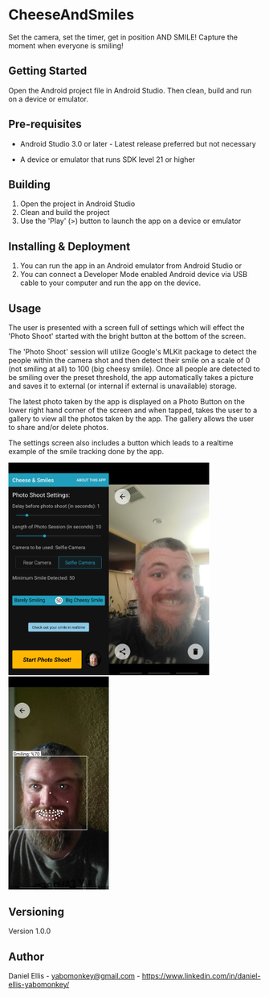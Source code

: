 # CheeseAndSmiles

Set the camera, set the timer, get in position AND SMILE! Capture the moment when everyone is smiling!

## Getting Started

Open the Android project file in Android Studio. Then clean, build and run on a device or emulator.

## Pre-requisites

* Android Studio 3.0 or later - Latest release preferred but not necessary

* A device or emulator that runs SDK level 21 or higher

## Building
1. Open the project in Android Studio
2. Clean and build the project
3. Use the 'Play' (>) button to launch the app on a device or emulator

## Installing & Deployment
1. You can run the app in an Android emulator from Android Studio or
2. You can connect a Developer Mode enabled Android device via USB cable to your computer and run the app on the device.

## Usage

The user is presented with a screen full of settings which will effect the 'Photo Shoot' started with the bright button at the bottom of the screen.

The 'Photo Shoot' session will utilize Google's MLKit package to detect the people within the camera shot and then detect their smile on a scale of 0 (not smiling at all) to 100 (big cheesy smile). Once all people are detected to be smiling over the preset threshold, the app automatically takes a picture and saves it to external (or internal if external is unavailable) storage. 

The latest photo taken by the app is displayed on a Photo Button on the lower right hand corner of the screen and when tapped, takes the user to a gallery to view all the photos taken by the app. The gallery allows the user to share and/or delete photos.

The settings screen also includes a button which leads to a realtime example of the smile tracking done by the app.

<img src="Assets/Screenshots/CheeseSmilesSettings.jpg" width="200"/><img src="Assets/Screenshots/CheeseSmilesGallery.jpg" width="200"/><img src="Assets/Screenshots/CheeseSmilesRealTime.jpg" width="200"/>

## Versioning
Version 1.0.0

## Author
Daniel Ellis - yabomonkey@gmail.com - https://www.linkedin.com/in/daniel-ellis-yabomonkey/